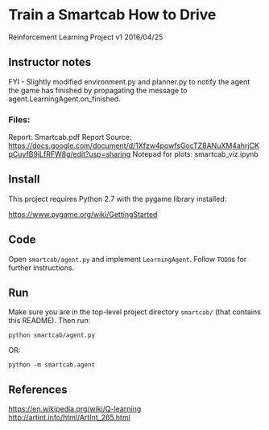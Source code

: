 # Train a Smartcab How to Drive

Reinforcement Learning Project v1 2016/04/25

## Instructor notes
FYI - Slightly modified environment.py and planner.py to notify the agent the game has finished by propagating the 
message to agent.LearningAgent.on_finished.  
   
### Files: 

Report: Smartcab.pdf
Report Source: https://docs.google.com/document/d/1Xfzw4powfsGocTZ8ANuXM4ahrjCKpCuyfB9jLfRFW8g/edit?usp=sharing
Notepad for plots: smartcab_viz.ipynb

## Install

This project requires Python 2.7 with the pygame library installed:

https://www.pygame.org/wiki/GettingStarted

## Code

Open `smartcab/agent.py` and implement `LearningAgent`. Follow `TODO`s for further instructions.

## Run

Make sure you are in the top-level project directory `smartcab/` (that contains this README). Then run:

```python smartcab/agent.py```

OR:

```python -m smartcab.agent```

## References 

https://en.wikipedia.org/wiki/Q-learning
http://artint.info/html/ArtInt_265.html
